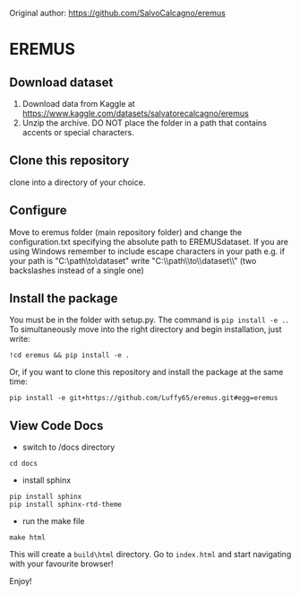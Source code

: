 Original author: https://github.com/SalvoCalcagno/eremus


# EREMUS

## Download dataset
1. Download data from Kaggle at https://www.kaggle.com/datasets/salvatorecalcagno/eremus
2. Unzip the archive. DO NOT place the folder in a path that contains accents or special characters.


## Clone this repository
clone into a directory of your choice.

## Configure
Move to eremus folder (main repository folder) and change the configuration.txt specifying the absolute path to EREMUSdataset. If you are using Windows remember to include escape characters in your path e.g. if your path is "C:\path\to\dataset" write "C:\\\path\\\to\\\dataset\\\\" (two backslashes instead of a single one)


## Install the package
You must be in the folder with setup.py. The command is `pip install -e .`. To simultaneously move into the right directory and begin installation, just write:
```
!cd eremus && pip install -e .
```
Or, if you want to clone this repository and install the package at the same time:
```
pip install -e git+https://github.com/Luffy65/eremus.git#egg=eremus
```

## View Code Docs
- switch to /docs directory
```
cd docs
```
- install sphinx
```
pip install sphinx
pip install sphinx-rtd-theme
```
- run the make file
```
make html
```
This will create a `build\html` directory. 
Go to `index.html` and start navigating with your favourite browser!

Enjoy!


